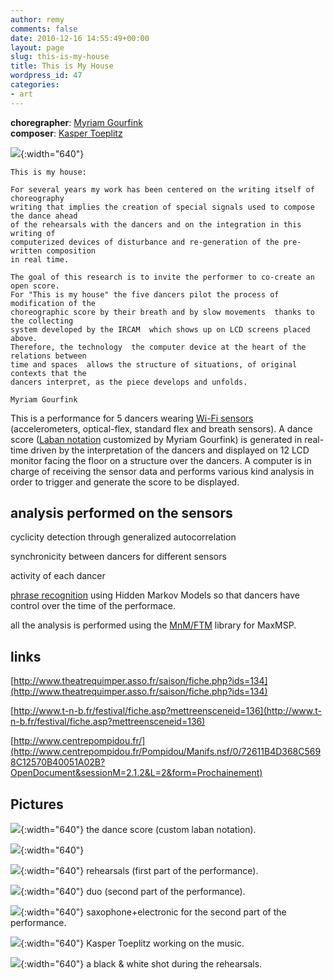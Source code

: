 ```yaml
---
author: remy
comments: false
date: 2010-12-16 14:55:49+00:00
layout: page
slug: this-is-my-house
title: This is My House
wordpress_id: 47
categories:
- art
---
```


**choregrapher**: [Myriam Gourfink](http://www.myriam-gourfink.com/)<br/>
**composer**: [Kasper Toeplitz](http://www.sleazeart.com/)

![](http://recherche.ircam.fr/equipes/temps-reel/movement/muller/images/AA001-1-small.jpg){:width="640"}


    This is my house: 

    For several years my work has been centered on the writing itself of choreography  
    writing that implies the creation of special signals used to compose the dance ahead 
    of the rehearsals with the dancers and on the integration in this writing of 
    computerized devices of disturbance and re-generation of the pre-written composition 
    in real time. 

    The goal of this research is to invite the performer to co-create an open score. 
    For "This is my house" the five dancers pilot the process of modification of the 
    choreographic score by their breath and by slow movements  thanks to the collecting 
    system developed by the IRCAM  which shows up on LCD screens placed above. 
    Therefore, the technology  the computer device at the heart of the relations between 
    time and spaces  allows the structure of situations, of original contexts that the 
    dancers interpret, as the piece develops and unfolds. 

    Myriam Gourfink


This is a performance for 5 dancers wearing [Wi-Fi sensors](http://recherche.ircam.fr/equipes/temps-reel/movement/flety/static.php?page=static050309-144808) (accelerometers, optical-flex, standard flex and breath sensors). A dance score ([Laban notation](http://notation.free.fr/) customized by Myriam Gourfink) is generated in real-time driven by the interpretation of the dancers and displayed on 12 LCD monitor facing the floor on a structure over the dancers. A computer is in charge of receiving the sensor data and performs various kind analysis in order to trigger and generate the score to be displayed.


## analysis performed on the sensors


cyclicity detection through generalized autocorrelation

synchronicity between dancers for different sensors

activity of each dancer

[phrase recognition](http://recherche.ircam.fr/equipes/temps-reel/movement/muller/static.php?page=static041126-184936) using Hidden Markov Models so that dancers have control over the time of the performace.

all the analysis is performed using the [MnM/FTM](http://recherche.ircam.fr/equipes/temps-reel/ftm/mnm.html) library for MaxMSP.


## links


[http://www.theatrequimper.asso.fr/saison/fiche.php?ids=134](http://www.theatrequimper.asso.fr/saison/fiche.php?ids=134)

[http://www.t-n-b.fr/festival/fiche.asp?mettreensceneid=136](http://www.t-n-b.fr/festival/fiche.asp?mettreensceneid=136)

[http://www.centrepompidou.fr/](http://www.centrepompidou.fr/Pompidou/Manifs.nsf/0/72611B4D368C5698C12570B40051A02B?OpenDocument&sessionM=2.1.2&L=2&form=Prochainement)


## Pictures


![](http://recherche.ircam.fr/equipes/temps-reel/movement/muller/images/AA008.JPG){:width="640"}
the dance score (custom laban notation).

![](http://recherche.ircam.fr/equipes/temps-reel/movement/muller/images/AA013-1.jpg){:width="640"}

![](http://recherche.ircam.fr/equipes/temps-reel/movement/muller/images/AA015-1.jpg){:width="640"}
rehearsals (first part of the performance).

![](http://recherche.ircam.fr/equipes/temps-reel/movement/muller/images/TIMH_Centre_Pompidou_fevrier_2006_101.jpg){:width="640"}
duo (second part of the performance).

![](http://recherche.ircam.fr/equipes/temps-reel/movement/muller/images/TIMH_Centre_Pompidou_fevrier_2006_096.jpg){:width="640"}
saxophone+electronic for the second part of the performance.

![](http://recherche.ircam.fr/equipes/temps-reel/movement/muller/images/TIMH_Centre_Pompidou_fevrier_2006_055.jpg){:width="640"}
Kasper Toeplitz working on the music.

![](http://recherche.ircam.fr/equipes/temps-reel/movement/muller/images/TMH-BW-BB.JPG){:width="640"}
a black & white shot during the rehearsals.
